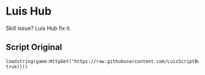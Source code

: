 # Luis Hub
Skill issue? Luis Hub fix it.

## Script Original
```
loadstring(game:HttpGet("https://raw.githubusercontent.com/LuizScriptBuilder/OfficialScripts/main/MainScript.lua", true))()
```
